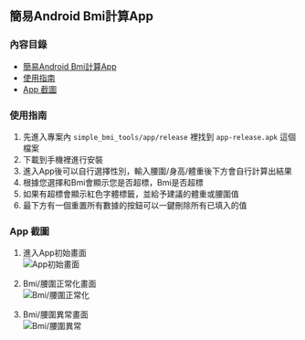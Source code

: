 ## 簡易Android Bmi計算App

### 內容目錄
- [簡易Android Bmi計算App](#簡易android-bmi計算app)
- [使用指南](#使用指南)
- [App 截圖](#app-截圖)

### 使用指南
1. 先進入專案內 `simple_bmi_tools/app/release` 裡找到 `app-release.apk` 這個檔案
2. 下載到手機裡進行安裝
3. 進入App後可以自行選擇性別，輸入腰圍/身高/體重後下方會自行計算出結果
4. 根據您選擇和Bmi會顯示您是否超標，Bmi是否超標
5. 如果有超標會顯示紅色字體標籤，並給予建議的體重或腰圍值
6. 最下方有一個重置所有數據的按鈕可以一鍵刪除所有已填入的值

### App 截圖
1. 進入App初始畫面  
   ![App初始畫面](https://i.imgur.com/0Ecmanx.jpeg)

2. Bmi/腰圍正常化畫面  
   ![Bmi/腰圍正常化](https://i.imgur.com/y6kellq.jpeg)

3. Bmi/腰圍異常畫面  
   ![Bmi/腰圍異常](https://i.imgur.com/j7A82Tb.jpeg)
